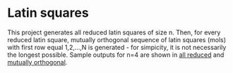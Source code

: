 # Latin squares

This project generates all reduced latin squares of size n. Then, for every reduced latin square, mutually orthogonal sequence of latin squares (mols) with first row equal 1,2,...,N is generated - for simpicity, it is not necessarily the longest possible. Sample outputs for n=4 are shown in [all reduced](o4.txt) and [mutually orthogonal](r4.txt).
